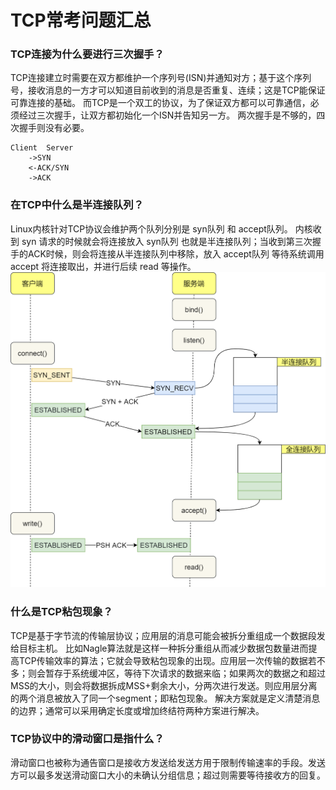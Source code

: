 # TCP常考问题汇总

### TCP连接为什么要进行三次握手？
TCP连接建立时需要在双方都维护一个序列号(ISN)并通知对方；基于这个序列号，接收消息的一方才可以知道目前收到的消息是否重复、连续；这是TCP能保证可靠连接的基础。
而TCP是一个双工的协议，为了保证双方都可以可靠通信，必须经过三次握手，让双方都初始化一个ISN并告知另一方。
两次握手是不够的，四次握手则没有必要。

```
Client  Server
    ->SYN
    <-ACK/SYN
    ->ACK
```

### 在TCP中什么是半连接队列？
Linux内核针对TCP协议会维护两个队列分别是 syn队列 和 accept队列。
内核收到 syn 请求的时候就会将连接放入 syn队列 也就是半连接队列；当收到第三次握手的ACK时候，则会将连接从半连接队列中移除，放入 accept队列 等待系统调用 accept 将连接取出，并进行后续 read 等操作。
![](2022-05-07-19-15-46.png)

### 什么是TCP粘包现象？
TCP是基于字节流的传输层协议；应用层的消息可能会被拆分重组成一个数据段发给目标主机。
比如Nagle算法就是这样一种拆分重组从而减少数据包数量进而提高TCP传输效率的算法；它就会导致粘包现象的出现。应用层一次传输的数据若不多；则会暂存于系统缓冲区，等待下次请求的数据来临；如果两次的数据之和超过MSS的大小，则会将数据拆成MSS+剩余大小，分两次进行发送。则应用层分离的两个消息被放入了同一个segment；即粘包现象。
解决方案就是定义清楚消息的边界；通常可以采用确定长度或增加终结符两种方案进行解决。

### TCP协议中的滑动窗口是指什么？
滑动窗口也被称为通告窗口是接收方发送给发送方用于限制传输速率的手段。发送方可以最多发送滑动窗口大小的未确认分组信息；超过则需要等待接收方的回复。